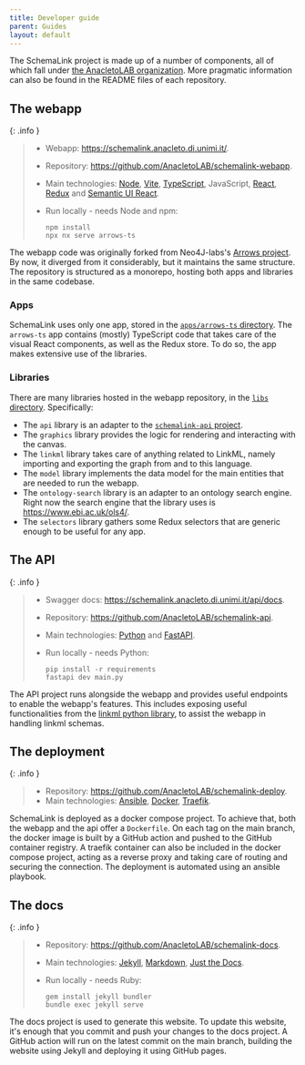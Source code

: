 ```yaml
---
title: Developer guide
parent: Guides
layout: default
---
```


The SchemaLink project is made up of a number of components, all of which fall
under [the AnacletoLAB organization](https://github.com/AnacletoLAB). More
pragmatic information can also be found in the README files of each repository.

## The webapp

{: .info }

> - Webapp: <https://schemalink.anacleto.di.unimi.it/>.
> - Repository: <https://github.com/AnacletoLAB/schemalink-webapp>.
> - Main technologies: [Node](https://nodejs.org/docs/latest/api/),
>   [Vite](https://vite.dev/guide/),
>   [TypeScript](https://www.typescriptlang.org/docs/), JavaScript,
>   [React](https://react.dev/learn), [Redux](https://redux.js.org/usage/) and
>   [Semantic UI React](https://react.semantic-ui.com/).
> - Run locally - needs Node and npm:
>
>   ```shell
>   npm install
>   npx nx serve arrows-ts
>   ```

The webapp code was originally forked from Neo4J-labs's [Arrows
project](https://github.com/neo4j-labs/arrows.app). By now, it diverged from it
considerably, but it maintains the same structure. The repository is structured
as a monorepo, hosting both apps and libraries in the same codebase.

### Apps

SchemaLink uses only one app, stored in the [`apps/arrows-ts`
directory](https://github.com/AnacletoLAB/schemalink-webapp/tree/main/apps/arrows-ts).
The `arrows-ts` app contains (mostly) TypeScript code that takes care of the
visual React components, as well as the Redux store. To do so, the app makes
extensive use of the libraries.

### Libraries

There are many libraries hosted in the webapp repository, in the [`libs`
directory](https://github.com/AnacletoLAB/schemalink-webapp/tree/main/libs).
Specifically:

- The `api` library is an adapter to the [`schemalink-api`
  project](https://github.com/AnacletoLAB/schemalink-api).
- The `graphics` library provides the logic for rendering and interacting with
  the canvas.
- The `linkml` library takes care of anything related to LinkML, namely
  importing and exporting the graph from and to this language.
- The `model` library implements the data model for the main entities that are
  needed to run the webapp.
- The `ontology-search` library is an adapter to an ontology search engine.
  Right now the search engine that the library uses is
  <https://www.ebi.ac.uk/ols4/>.
- The `selectors` library gathers some Redux selectors that are generic enough
  to be useful for any app.

## The API

{: .info }

> - Swagger docs: <https://schemalink.anacleto.di.unimi.it/api/docs>.
> - Repository: <https://github.com/AnacletoLAB/schemalink-api>.
> - Main technologies: [Python](https://docs.python.org/3/) and
>   [FastAPI](https://fastapi.tiangolo.com/).
> - Run locally - needs Python:
>
>   ```shell
>   pip install -r requirements
>   fastapi dev main.py
>   ```

The API project runs alongside the webapp and provides useful endpoints to
enable the webapp's features. This includes exposing useful functionalities from
the [linkml python library](https://pypi.org/project/linkml/), to assist the
webapp in handling linkml schemas.

## The deployment

{: .info }

> - Repository: <https://github.com/AnacletoLAB/schemalink-deploy>.
> - Main technologies:
>   [Ansible](https://docs.ansible.com/ansible/latest/index.html),
>   [Docker](https://docs.docker.com/),
>   [Traefik](https://doc.traefik.io/traefik/).

SchemaLink is deployed as a docker compose project. To achieve that, both the
webapp and the api offer a `Dockerfile`. On each tag on the main branch, the
docker image is built by a GitHub action and pushed to the GitHub container
registry. A traefik container can also be included in the docker compose
project, acting as a reverse proxy and taking care of routing and securing the
connection. The deployment is automated using an ansible playbook.

## The docs

{: .info }

> - Repository: <https://github.com/AnacletoLAB/schemalink-docs>.
> - Main technologies: [Jekyll](https://jekyllrb.com/docs/),
>   [Markdown](https://www.markdownguide.org/), [Just the
>   Docs](https://just-the-docs.github.io/just-the-docs/).
> - Run locally - needs Ruby:
>
>   ```shell
>   gem install jekyll bundler
>   bundle exec jekyll serve
>   ```

The docs project is used to generate this website. To update this website, it's
enough that you commit and push your changes to the docs project. A GitHub
action will run on the latest commit on the main branch, building the website
using Jekyll and deploying it using GitHub pages.
